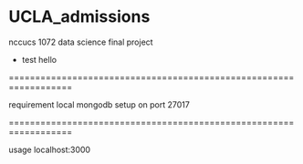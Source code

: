 # UCLA_admissions
nccucs 1072 data science final project
* test hello

==================================================================

requirement
local mongodb setup on port 27017

==================================================================

usage
localhost:3000
